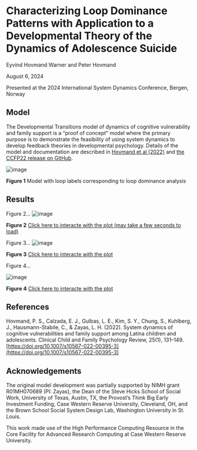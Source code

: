 # Characterizing Loop Dominance Patterns with Application to a Developmental Theory of the Dynamics of Adolescence Suicide

Eyvind Hovmand Warner and Peter Hovmand

August 6, 2024

Presented at the 2024 International System Dynamics Conference, Bergen, Norway

## Model
The Developmental Transitions model of dynamics of cognitive vulnerability and family support is a “proof of concept” model where the primary purpose is to demonstrate the feasibility of using system dynamics to develop feedback theories in developmental psychology. Details of the model and documentation are described in [Hovmand et al (2022)](https://doi.org/10.1007/s10567-022-00395-3) and [the CCFP22 release on GitHub](https://github.com/CBSDLab/Developmental_Transitions/tree/CCFP22).



![image](https://github.com/user-attachments/assets/8e0ed502-67f4-46b1-8a4f-ace437dfc5b2)

**Figure 1** Model with loop labels corresponding to loop dominance analysis



## Results

Figure 2...
![image](https://github.com/user-attachments/assets/c495405b-3ff6-4588-bf03-d766a6eb9a97)

**Figure 2** [Click here to interacte with the plot (may take a few seconds to load)](https://cbsdlab.github.io/ISDC2024-loop-dominance-patterns/Results/p1.html)

Figure 3...
![image](https://github.com/user-attachments/assets/74ea33cb-1405-48a1-9e0f-bc0355d39f2a)

**Figure 3** [Click here to interacte with the plot](https://cbsdlab.github.io/ISDC2024-loop-dominance-patterns/Results/p3.html)

Figure 4...

![image](https://github.com/user-attachments/assets/1b28d16f-0bf7-4a3d-aaa6-51680abc7317)

**Figure 4** [Click here to interacte with the plot](https://cbsdlab.github.io/ISDC2024-loop-dominance-patterns/Results/p2.html)




## References 
Hovmand, P. S., Calzada, E. J., Gulbas, L. E., Kim, S. Y., Chung, S., Kuhlberg, J., Hausmann-Stabile, C., & Zayas, L. H. (2022). System dynamics of cognitive vulnerabilities and family support among Latina children and adolescents. Clinical Child and Family Psychology Review, 25(1), 131–149. [https://doi.org/10.1007/s10567-022-00395-3](https://doi.org/10.1007/s10567-022-00395-3)

## Acknowledgements
The original model development was partially supported by NIMH grant R01MH070689 (PI: Zayas), the Dean of the Steve Hicks School of Social Work, University of Texas, Austin, TX, the Provost’s Think Big Early Investment Funding, Case Western Reserve University, Cleveland, OH, and the Brown School Social System Design Lab, Washington University in St. Louis. 

This work made use of the High Performance Computing Resource in the Core Facility for Advanced Research Computing at Case Western Reserve University.



